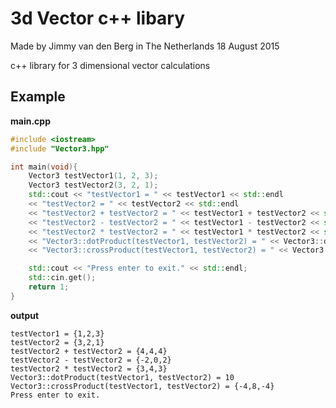 # 3d Vector c++ libary
Made by Jimmy van den Berg in The Netherlands
18 August 2015

c++ library for 3 dimensional vector calculations

## Example

**main.cpp**
```c++
#include <iostream>
#include "Vector3.hpp"

int main(void){
	Vector3 testVector1(1, 2, 3);
	Vector3 testVector2(3, 2, 1);
	std::cout << "testVector1 = " << testVector1 << std::endl
	<< "testVector2 = " << testVector2 << std::endl
	<< "testVector2 + testVector2 = " << testVector1 + testVector2 << std::endl
	<< "testVector2 - testVector2 = " << testVector1 - testVector2 << std::endl
	<< "testVector2 * testVector2 = " << testVector1 * testVector2 << std::endl
	<< "Vector3::dotProduct(testVector1, testVector2) = " << Vector3::dotProduct(testVector1, testVector2) << std::endl
	<< "Vector3::crossProduct(testVector1, testVector2) = " << Vector3::crossProduct(testVector1, testVector2) << std::endl;

	std::cout << "Press enter to exit." << std::endl;
	std::cin.get();
	return 1;
}
```
**output**
```
testVector1 = {1,2,3}
testVector2 = {3,2,1}
testVector2 + testVector2 = {4,4,4}
testVector2 - testVector2 = {-2,0,2}
testVector2 * testVector2 = {3,4,3}
Vector3::dotProduct(testVector1, testVector2) = 10
Vector3::crossProduct(testVector1, testVector2) = {-4,8,-4}
Press enter to exit.
```
